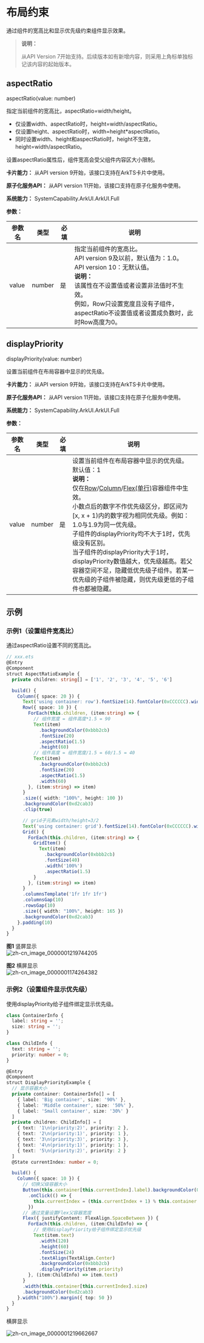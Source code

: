 # 布局约束

通过组件的宽高比和显示优先级约束组件显示效果。

>  **说明：**
>
>  从API Version 7开始支持。后续版本如有新增内容，则采用上角标单独标记该内容的起始版本。

## aspectRatio

aspectRatio(value: number)

指定当前组件的宽高比，aspectRatio=width/height。
- 仅设置width、aspectRatio时，height=width/aspectRatio。
- 仅设置height、aspectRatio时，width=height*aspectRatio。
- 同时设置width、height和aspectRatio时，height不生效，height=width/aspectRatio。

设置aspectRatio属性后，组件宽高会受父组件内容区大小限制。

**卡片能力：** 从API version 9开始，该接口支持在ArkTS卡片中使用。

**原子化服务API：** 从API version 11开始，该接口支持在原子化服务中使用。

**系统能力：** SystemCapability.ArkUI.ArkUI.Full

**参数：**

| 参数名 | 类型   | 必填 | 说明                                                         |
| ------ | ------ | ---- | ------------------------------------------------------------ |
| value  | number | 是   | 指定当前组件的宽高比。<br/>API version 9及以前，默认值为：1.0。<br/>API version 10：无默认值。<br/>**说明：**<br/>该属性在不设置值或者设置非法值时不生效。<br/>例如，Row只设置宽度且没有子组件，aspectRatio不设置值或者设置成负数时，此时Row高度为0。 |

## displayPriority

displayPriority(value: number)

设置当前组件在布局容器中显示的优先级。

**卡片能力：** 从API version 9开始，该接口支持在ArkTS卡片中使用。

**原子化服务API：** 从API version 11开始，该接口支持在原子化服务中使用。

**系统能力：** SystemCapability.ArkUI.ArkUI.Full

**参数：**

| 参数名 | 类型   | 必填 | 说明                                                         |
| ------ | ------ | ---- | ------------------------------------------------------------ |
| value  | number | 是   | 设置当前组件在布局容器中显示的优先级。<br/>默认值：1<br/>**说明：**<br/>仅在[Row](./ts-container-row.md)/[Column](./ts-container-column.md)/[Flex(单行)](./ts-container-flex.md)容器组件中生效。<br/> 小数点后的数字不作优先级区分，即区间为[x, x + 1)内的数字视为相同优先级。例如：1.0与1.9为同一优先级。<br/>子组件的displayPriority均不大于1时，优先级没有区别。<br/>当子组件的displayPriority大于1时，displayPriority数值越大，优先级越高。若父容器空间不足，隐藏低优先级子组件。若某一优先级的子组件被隐藏，则优先级更低的子组件也都被隐藏。 |

## 示例

### 示例1（设置组件宽高比）

通过aspectRatio设置不同的宽高比。

```ts
// xxx.ets
@Entry
@Component
struct AspectRatioExample {
  private children: string[] = ['1', '2', '3', '4', '5', '6']

  build() {
    Column({ space: 20 }) {
      Text('using container: row').fontSize(14).fontColor(0xCCCCCC).width('100%')
      Row({ space: 10 }) {
        ForEach(this.children, (item:string) => {
          // 组件宽度 = 组件高度*1.5 = 90
          Text(item)
            .backgroundColor(0xbbb2cb)
            .fontSize(20)
            .aspectRatio(1.5)
            .height(60)
          // 组件高度 = 组件宽度/1.5 = 60/1.5 = 40
          Text(item)
            .backgroundColor(0xbbb2cb)
            .fontSize(20)
            .aspectRatio(1.5)
            .width(60)
        }, (item:string) => item)
      }
      .size({ width: "100%", height: 100 })
      .backgroundColor(0xd2cab3)
      .clip(true)

      // grid子元素width/height=3/2
      Text('using container: grid').fontSize(14).fontColor(0xCCCCCC).width('100%')
      Grid() {
        ForEach(this.children, (item:string) => {
          GridItem() {
            Text(item)
              .backgroundColor(0xbbb2cb)
              .fontSize(40)
              .width('100%')
              .aspectRatio(1.5)
          }
        }, (item:string) => item)
      }
      .columnsTemplate('1fr 1fr 1fr')
      .columnsGap(10)
      .rowsGap(10)
      .size({ width: "100%", height: 165 })
      .backgroundColor(0xd2cab3)
    }.padding(10)
  }
}
```

**图1** 竖屏显示<br>
![zh-cn_image_0000001219744205](figures/zh-cn_image_0000001219744205.PNG)

**图2** 横屏显示<br>
![zh-cn_image_0000001174264382](figures/zh-cn_image_0000001174264382.PNG)

### 示例2（设置组件显示优先级）

使用displayPriority给子组件绑定显示优先级。

```ts
class ContainerInfo {
  label: string = '';
  size: string = '';
}

class ChildInfo {
  text: string = '';
  priority: number = 0;
}

@Entry
@Component
struct DisplayPriorityExample {
  // 显示容器大小
  private container: ContainerInfo[] = [
    { label: 'Big container', size: '90%' },
    { label: 'Middle container', size: '50%' },
    { label: 'Small container', size: '30%' }
  ]
  private children: ChildInfo[] = [
    { text: '1\n(priority:2)', priority: 2 },
    { text: '2\n(priority:1)', priority: 1 },
    { text: '3\n(priority:3)', priority: 3 },
    { text: '4\n(priority:1)', priority: 1 },
    { text: '5\n(priority:2)', priority: 2 }
  ]
  @State currentIndex: number = 0;

  build() {
    Column({ space: 10 }) {
      // 切换父级容器大小
      Button(this.container[this.currentIndex].label).backgroundColor(0x317aff)
        .onClick(() => {
          this.currentIndex = (this.currentIndex + 1) % this.container.length;
        })
      // 通过变量设置Flex父容器宽度
      Flex({ justifyContent: FlexAlign.SpaceBetween }) {
        ForEach(this.children, (item:ChildInfo) => {
          // 使用displayPriority给子组件绑定显示优先级
          Text(item.text)
            .width(120)
            .height(60)
            .fontSize(24)
            .textAlign(TextAlign.Center)
            .backgroundColor(0xbbb2cb)
            .displayPriority(item.priority)
        }, (item:ChildInfo) => item.text)
      }
      .width(this.container[this.currentIndex].size)
      .backgroundColor(0xd2cab3)
    }.width("100%").margin({ top: 50 })
  }
}
```

横屏显示

![zh-cn_image_0000001219662667](figures/zh-cn_image_0000001219662667.gif)
